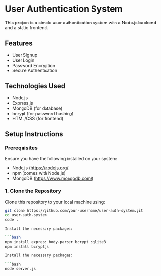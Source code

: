 # User Authentication System

This project is a simple user authentication system with a Node.js backend and a static frontend.

## Features

- User Signup
- User Login
- Password Encryption
- Secure Authentication

## Technologies Used

- Node.js
- Express.js
- MongoDB (for database)
- bcrypt (for password hashing)
- HTML/CSS (for frontend)

## Setup Instructions

### Prerequisites

Ensure you have the following installed on your system:

- Node.js (https://nodejs.org/)
- npm (comes with Node.js)
- MongoDB (https://www.mongodb.com/)

### 1. Clone the Repository

Clone this repository to your local machine using:

```bash
git clone https://github.com/your-username/user-auth-system.git
cd user-auth-system
code .

Install the necessary packages:

```bash
npm install express body-parser bcrypt sqlite3
npm install bcryptjs

Install the necessary packages:

```bash
node server.js

